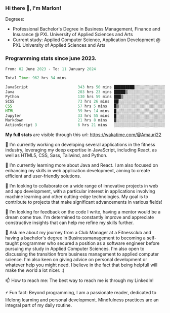 
### Hi there 👋, I'm Marlon!

Degrees: 
- Professional Bachelor's Degree in Business Management, Finance and Insurance @ PXL University of Applied Sciences and Arts
- Current study: Applied Computer Science, Application Development @ PXL University of Applied Sciences and Arts

### Programming stats since june 2023.
<!--START_SECTION:waka-->

```java
From: 02 June 2023 - To: 11 January 2024

Total Time: 962 hrs 34 mins

JavaScript                      343 hrs 50 mins █████████░░░░░░░░░░░░░░░░   35.63 %
Java                            203 hrs 23 mins █████▒░░░░░░░░░░░░░░░░░░░   21.07 %
Python                          130 hrs 59 mins ███▒░░░░░░░░░░░░░░░░░░░░░   13.57 %
SCSS                            73 hrs 26 mins  ██░░░░░░░░░░░░░░░░░░░░░░░   07.61 %
CSS                             57 hrs 5 mins   █▒░░░░░░░░░░░░░░░░░░░░░░░   05.92 %
HTML                            39 hrs 14 mins  █░░░░░░░░░░░░░░░░░░░░░░░░   04.07 %
Jupyter                         33 hrs 55 mins  █░░░░░░░░░░░░░░░░░░░░░░░░   03.51 %
Markdown                        21 hrs 8 mins   ▓░░░░░░░░░░░░░░░░░░░░░░░░   02.19 %
ActionScript 3                  6 hrs 21 mins   ░░░░░░░░░░░░░░░░░░░░░░░░░   00.66 %
```

<!--END_SECTION:waka-->
**My full stats** are visible through this url: https://wakatime.com/@Amauri22



🔭 I’m currently working on developing several applications in the fitness industry, leveraging my deep expertise in JavaScript, including React, as well as HTML5, CSS, Sass, Tailwind, and Python.

🌱 I’m currently learning more about Java and React. I am also focused on enhancing my skills in web application development, aiming to create efficient and user-friendly solutions.

👯 I’m looking to collaborate on a wide range of innovative projects in web and app development, with a particular interest in applications involving machine learning and other cutting-edge technologies. My goal is to contribute to projects that make significant advancements in various fields!

🤔 I’m looking for feedback on the code I write, having a mentor would be a dream come true. I'm determined to constantly improve and appreciate constructive insights that can help me refine my skills further.

💬 Ask me about my journey from a Club Manager at a Fitnessclub and having a bachelor's degree in Businessmanagement to becoming a self-taught programmer who secured a position as a software engineer before pursuing my study in Applied Computer Sciences. I'm also open to discussing the transition from business management to applied computer science. I'm also keen on giving advice on personal development or whatever help you might need. I believe in the fact that being helpfull will make the world a lot nicer. :)

📫 How to reach me: The best way to reach me is through my LinkedIn!

⚡ Fun fact: Beyond programming, I am a passionate reader, dedicated to lifelong learning and personal development. Mindfulness practices are an integral part of my daily routine.


